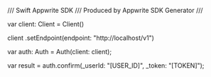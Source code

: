 /// Swift Appwrite SDK
/// Produced by Appwrite SDK Generator
///


var client: Client = Client()

client
    .setEndpoint(endpoint: "http://localhost/v1")

var auth: Auth =  Auth(client: client);

var result = auth.confirm(_userId: "[USER_ID]", _token: "[TOKEN]");
